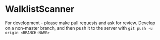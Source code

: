 # WalklistScanner

For development - please make pull requests and ask for review. Develop on a non-master branch, and then push it to the server with `git push -u origin <BRANCH-NAME>`
